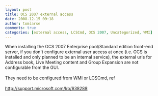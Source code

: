 ```yaml
---
layout: post
title: OCS 2007 external access
date: 2008-12-15 09:18
author: tomlarse
comments: true
categories: [external access, LCSCmd, OCS 2007, Uncategorized, WMI]
---
```

When installing the OCS 2007 Enterprise pool/Standard edition front-end server, if you don't configure external user access at once (i.e. OCS is installed and only planned to be an internal service), the external urls for Address book, Live Meeting content and Group Expansion are not configurable from the GUI.<br /><br />They need to be configured from WMI or LCSCmd, ref<br /><br /><a href="http://support.microsoft.com/kb/938288">http://support.microsoft.com/kb/938288</a>

